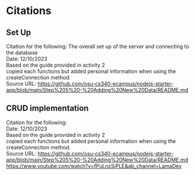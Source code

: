 # Citations

## Set Up
Citation for the following: The overall set up of the server and connecting to the database  
Date: 12/10/2023  
Based on the guide provided in activity 2  
copied each functions but added personal information when using the createConnection method.  
Source URL: https://github.com/osu-cs340-ecampus/nodejs-starter-app/blob/main/Step%205%20-%20Adding%20New%20Data/README.md  

## CRUD implementation
Citation for the following:   
Date: 12/10/2023  
Based on the guide provided in activity 2  
copied each functions but added personal information when using the createConnection method.  
Source URL: [https://github.com/osu-cs340-ecampus/nodejs-starter-app/blob/main/Step%205%20-%20Adding%20New%20Data/README.md  ](https://www.youtube.com/watch?v=fPuLnzSjPLE&ab_channel=LamaDev)https://www.youtube.com/watch?v=fPuLnzSjPLE&ab_channel=LamaDev




